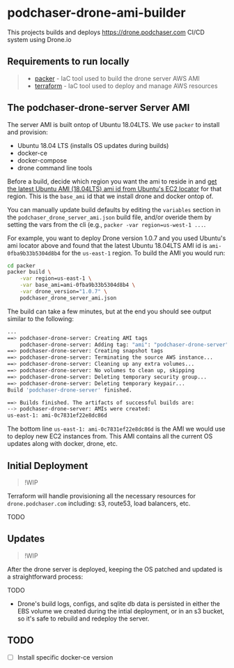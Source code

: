 # podchaser-drone-ami-builder

This projects builds and deploys https://drone.podchaser.com CI/CD system using Drone.io

## Requirements to run locally

> - [packer](https://www.packer.io) - IaC tool used to build the drone server AWS AMI
> - [terraform](https://www.terraform.io) - IaC tool used to deploy and manage AWS resources

## The podchaser-drone-server Server AMI

The server AMI is built ontop of Ubuntu 18.04LTS. We use `packer` to install and provision:

- Ubuntu 18.04 LTS (installs OS updates during builds)
- docker-ce
- docker-compose
- drone command line tools

Before a build, decide which region you want the ami to reside in and [get the latest Ubuntu AMI (18.04LTS) ami id from Ubuntu's EC2 locator](https://cloud-images.ubuntu.com/locator/ec2/) for that region. This is the `base_ami` id that we install drone and docker ontop of.

You can manually update build defaults by editing the `variables` section in the `podchaser_drone_server_ami.json` build file, and/or overide them by setting the vars from the cli (e.g., `packer -var region=us-west-1 ...`.

For example, you want to deploy Drone version 1.0.7 and you used Ubuntu's ami locator above and found that the latest Ubuntu 18.04LTS AMI id is `ami-0fba9b33b5304d8b4` for the `us-east-1` region. To build the AMI you would run:

```bash
cd packer
packer build \
    -var region=us-east-1 \
    -var base_ami=ami-0fba9b33b5304d8b4 \
    -var drone_version="1.0.7" \
    podchaser_drone_server_ami.json
```

The build can take a few minutes, but at the end you should see output similar to the following:

```bash
...
==> podchaser-drone-server: Creating AMI tags
    podchaser-drone-server: Adding tag: "ami": "podchaser-drone-server"
==> podchaser-drone-server: Creating snapshot tags
==> podchaser-drone-server: Terminating the source AWS instance...
==> podchaser-drone-server: Cleaning up any extra volumes...
==> podchaser-drone-server: No volumes to clean up, skipping
==> podchaser-drone-server: Deleting temporary security group...
==> podchaser-drone-server: Deleting temporary keypair...
Build 'podchaser-drone-server' finished.

==> Builds finished. The artifacts of successful builds are:
--> podchaser-drone-server: AMIs were created:
us-east-1: ami-0c7831ef22e8dc86d
```

The bottom line `us-east-1: ami-0c7831ef22e8dc86d` is the AMI we would use to deploy new EC2 instances from. This AMI contains all the current OS updates along with docker, drone, etc.

## Initial Deployment

> !WIP

Terraform will handle provisioning all the necessary resources for `drone.podchaser.com` including: s3, route53, load balancers, etc.

TODO

## Updates

> !WIP

After the drone server is deployed, keeping the OS patched and updated is a straightforward process:

TODO

* Drone's build logs, configs, and sqlite db data is persisted in either the EBS volume we created during the intial deployment, or in an s3 bucket, so it's safe to rebuild and redeploy the server.


## TODO

- [ ] Install specific docker-ce version


